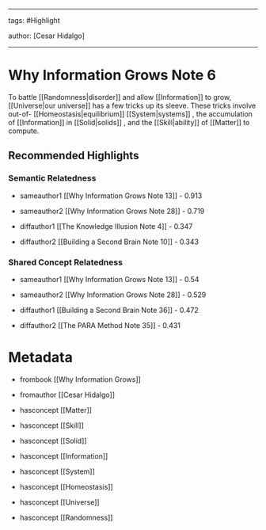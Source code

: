 




---

tags: #Highlight

author: [Cesar Hidalgo]

---
# Why Information Grows Note 6




To battle  [[Randomness|disorder]]  and allow  [[Information]]  to grow,  [[Universe|our universe]]  has a few tricks up its sleeve. These tricks involve out-of- [[Homeostasis|equilibrium]]   [[System|systems]] , the accumulation of  [[Information]]  in  [[Solid|solids]] , and the  [[Skill|ability]]  of  [[Matter]]  to compute.


## Recommended Highlights

### Semantic Relatedness


- sameauthor1 [[Why Information Grows Note 13]] - 0.913

- sameauthor2 [[Why Information Grows Note 28]] - 0.719

- diffauthor1 [[The Knowledge Illusion Note 4]] - 0.347

- diffauthor2 [[Building a Second Brain Note 10]] - 0.343
### Shared Concept Relatedness


- sameauthor1 [[Why Information Grows Note 13]] - 0.54

- sameauthor2 [[Why Information Grows Note 28]] - 0.529

- diffauthor1 [[Building a Second Brain Note 36]] - 0.472

- diffauthor2 [[The PARA Method Note 35]] - 0.431
# Metadata


- frombook [[Why Information Grows]]

- fromauthor [[Cesar Hidalgo]]

- hasconcept [[Matter]]

- hasconcept [[Skill]]

- hasconcept [[Solid]]

- hasconcept [[Information]]

- hasconcept [[System]]

- hasconcept [[Homeostasis]]

- hasconcept [[Universe]]

- hasconcept [[Randomness]]